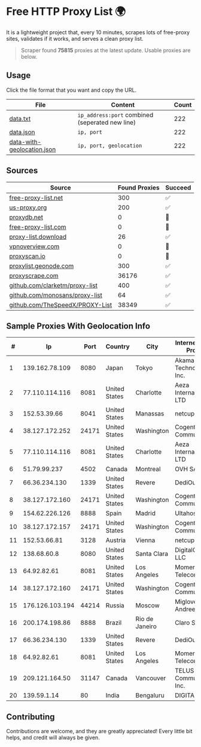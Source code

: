 
# Free HTTP Proxy List 🌍

It is a lightweight project that, every 10 minutes, scrapes lots of free-proxy sites, validates if it works, and serves a clean proxy list.


> Scraper found **75815** proxies at the latest update. Usable proxies are below.

## Usage

Click the file format that you want and copy the URL.


|File|Content|Count|
|----|-------|-----|
|[data.txt](https://raw.githubusercontent.com/themiralay/Proxy-List-World/master/data.txt)|`ip_address:port` combined (seperated new line)|222|
|[data.json](https://raw.githubusercontent.com/themiralay/Proxy-List-World/master/data.json)|`ip, port`|222|
|[data-with-geolocation.json](https://raw.githubusercontent.com/themiralay/Proxy-List-World/master/data-with-geolocation.json)|`ip, port, geolocation`|222|

## Sources

|Source|Found Proxies|Succeed|
|------|-------------|-------|
|[free-proxy-list.net](https://free-proxy-list.net)|300|✅|
|[us-proxy.org](https://www.us-proxy.org)|200|✅|
|[proxydb.net](http://proxydb.net)|0|🚫|
|[free-proxy-list.com](https://free-proxy-list.com/?page=&port=&type%5B%5D=http&type%5B%5D=https&up_time=0&search=Search)|0|🚫|
|[proxy-list.download](https://www.proxy-list.download/HTTP)|26|✅|
|[vpnoverview.com](https://vpnoverview.com/privacy/anonymous-browsing/free-proxy-servers)|0|🚫|
|[proxyscan.io](https://www.proxyscan.io)|0|🚫|
|[proxylist.geonode.com](https://proxylist.geonode.com/api/proxy-list?limit=300&page=1&sort_by=lastChecked&sort_type=desc&protocols=http,https)|300|✅|
|[proxyscrape.com](https://api.proxyscrape.com/v2/?request=displayproxies&protocol=http&timeout=10000&country=all&ssl=all&anonymity=all)|36176|✅|
|[github.com/clarketm/proxy-list](https://raw.githubusercontent.com/clarketm/proxy-list/master/proxy-list-raw.txt)|400|✅|
|[github.com/monosans/proxy-list](https://raw.githubusercontent.com/monosans/proxy-list/main/proxies/http.txt)|64|✅|
|[github.com/TheSpeedX/PROXY-List](https://raw.githubusercontent.com/TheSpeedX/PROXY-List/master/http.txt)|38349|✅|


## Sample Proxies With Geolocation Info

|#|Ip|Port|Country|City|Internet Service Provider|
|-|--|----|-------|----|-------------------------|
|1|139.162.78.109|8080|Japan|Tokyo|Akamai Technologies, Inc.|
|2|77.110.114.116|8081|United States|Charlotte|Aeza International LTD|
|3|152.53.39.66|8041|United States|Manassas|netcup GmbH|
|4|38.127.172.252|24171|United States|Washington|Cogent Communications|
|5|77.110.114.116|8081|United States|Charlotte|Aeza International LTD|
|6|51.79.99.237|4502|Canada|Montreal|OVH SAS|
|7|66.36.234.130|1339|United States|Revere|DediOutlet, LLC|
|8|38.127.172.160|24171|United States|Washington|Cogent Communications|
|9|154.62.226.126|8888|Spain|Madrid|Ultahost, Inc.|
|10|38.127.172.157|24171|United States|Washington|Cogent Communications|
|11|152.53.66.81|3128|Austria|Vienna|netcup GmbH|
|12|138.68.60.8|8080|United States|Santa Clara|DigitalOcean, LLC|
|13|64.92.82.61|8081|United States|Los Angeles|Momentum Telecom, Inc.|
|14|38.127.172.160|24171|United States|Washington|Cogent Communications|
|15|176.126.103.194|44214|Russia|Moscow|Miglovets Egor Andreevich|
|16|200.174.198.86|8888|Brazil|Rio de Janeiro|Claro S.A|
|17|66.36.234.130|1339|United States|Revere|DediOutlet, LLC|
|18|64.92.82.61|8081|United States|Los Angeles|Momentum Telecom, Inc.|
|19|209.121.164.50|31147|Canada|Vancouver|TELUS Communications Inc.|
|20|139.59.1.14|80|India|Bengaluru|DIGITALOCEAN|



## Contributing

Contributions are welcome, and they are greatly appreciated! Every
little bit helps, and credit will always be given.

